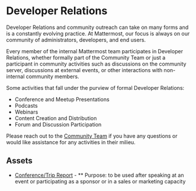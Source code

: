 # Developer Relations

Developer Relations and community outreach can take on many forms and is a constantly evolving practice. At Mattermost, our focus is always on our community of administrators, developers, and end users. 

Every member of the internal Mattermost team participates in Developer Relations, whether formally part of the Community Team or just a participant in community activities such as discussions on the community server, discussions at external events, or other interactions with non-internal community members.

Some activities that fall under the purview of formal Developer Relations:

* Conference and Meetup Presentations
* Podcasts
* Webinars
* Content Creation and Distribution
* Forum and Discussion Participation

Please reach out to the [Community Team](mailto:community@mattermost.com) if you have any questions or would like assistance for any activities in their milieu.

## Assets

* [Conference/Trip Report](https://docs.google.com/document/d/10AZQP5QaUHOd-cuiogA08TD6Im0XvS1qpOBIDcnJScI/edit?usp=sharing) - 
** Purpose: to be used after speaking at an event or participating as a sponsor or in a sales or marketing capacity

